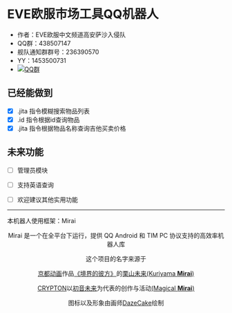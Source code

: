 # EVE欧服市场工具QQ机器人
- 作者：EVE欧服中文频道高安萨沙入侵队
- QQ群：438507147 
- 舰队通知群群号：236390570
- YY：1453500731
- [![QQ群](https://img.shields.io/badge/EVE-%E6%AC%A7%E6%9C%8D%E8%90%A8%E6%B2%99%E5%85%A5%E4%BE%B5-green)](https://qm.qq.com/cgi-bin/qm/qr?k=76yqIfeFMCAAfLd6LyIhpmtEyuY2zuVF&jump_from=webapi)

## 已经能做到
- [x] .jita 指令模糊搜索物品列表
- [x] .id 指令根据id查询物品
- [x] .jita 指令根据物品名称查询吉他买卖价格

## 未来功能 
- [ ] 管理员模块  
- [ ] 支持英语查询 
- [ ] 欢迎建议其他实用功能  



----
本机器人使用框架：Mirai
<div align="center">


Mirai 是一个在全平台下运行，提供 QQ Android 和 TIM PC 协议支持的高效率机器人库

这个项目的名字来源于
     <p><a href = "http://www.kyotoanimation.co.jp/">京都动画</a>作品<a href = "https://zh.moegirl.org/zh-hans/%E5%A2%83%E7%95%8C%E7%9A%84%E5%BD%BC%E6%96%B9">《境界的彼方》</a>的<a href = "https://zh.moegirl.org/zh-hans/%E6%A0%97%E5%B1%B1%E6%9C%AA%E6%9D%A5">栗山未来(Kuriyama <b>Mirai</b>)</a></p>
     <p><a href = "https://www.crypton.co.jp/">CRYPTON</a>以<a href = "https://www.crypton.co.jp/miku_eng">初音未来</a>为代表的创作与活动<a href = "https://magicalmirai.com/2019/index_en.html">(Magical <b>Mirai</b>)</a></p>
图标以及形象由画师<a href = "">DazeCake</a>绘制
</div>
